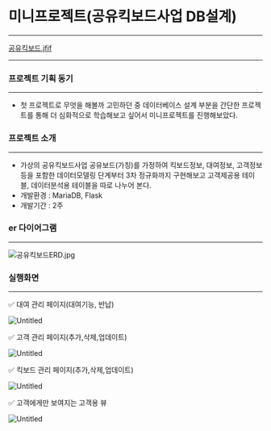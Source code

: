 # 미니프로젝트(공유킥보드사업 DB설계)

---

[공유킥보드.jfif](%E1%84%86%E1%85%B5%E1%84%82%E1%85%B5%E1%84%91%E1%85%B3%E1%84%85%E1%85%A9%E1%84%8C%E1%85%A6%E1%86%A8%E1%84%90%E1%85%B3(%E1%84%80%E1%85%A9%E1%86%BC%E1%84%8B%E1%85%B2%E1%84%8F%E1%85%B5%E1%86%A8%E1%84%87%E1%85%A9%E1%84%83%E1%85%B3%E1%84%89%E1%85%A1%E1%84%8B%E1%85%A5%E1%86%B8%20DB%E1%84%89%E1%85%A5%E1%86%AF%E1%84%80%E1%85%A8)%206ffe73378f90408b9157f16ee4f09131/%25EA%25B3%25B5%25EC%259C%25A0%25ED%2582%25A5%25EB%25B3%25B4%25EB%2593%259C.jfif)

---

### 프로젝트 기획 동기

---

- 첫 프로젝트로 무엇을 해볼까 고민하던 중 데이터베이스 설계 부분을 간단한 프로젝트를 통해 더 심화적으로 학습해보고 싶어서 미니프로젝트를 진행해보았다.

### 프로젝트 소개

---

- 가상의 공유킥보드사업 공유보드(가칭)를 가정하여 킥보드정보, 대여정보, 고객정보 등을 포함한 데이터모델링 단계부터 3차 정규화까지 구현해보고 고객제공용 테이블, 데이터분석용 테이블을 따로 나누어 본다.
- 개발환경 : MariaDB, Flask
- 개발기간 : 2주

### er 다이어그램

---

![공유킥보드ERD.jpg](%E1%84%86%E1%85%B5%E1%84%82%E1%85%B5%E1%84%91%E1%85%B3%E1%84%85%E1%85%A9%E1%84%8C%E1%85%A6%E1%86%A8%E1%84%90%E1%85%B3(%E1%84%80%E1%85%A9%E1%86%BC%E1%84%8B%E1%85%B2%E1%84%8F%E1%85%B5%E1%86%A8%E1%84%87%E1%85%A9%E1%84%83%E1%85%B3%E1%84%89%E1%85%A1%E1%84%8B%E1%85%A5%E1%86%B8%20DB%E1%84%89%E1%85%A5%E1%86%AF%E1%84%80%E1%85%A8)%206ffe73378f90408b9157f16ee4f09131/%25EA%25B3%25B5%25EC%259C%25A0%25ED%2582%25A5%25EB%25B3%25B4%25EB%2593%259CERD.jpg)

### 실행화면

---

✅ 대여 관리 페이지(대여기능, 반납)

![Untitled](%E1%84%86%E1%85%B5%E1%84%82%E1%85%B5%E1%84%91%E1%85%B3%E1%84%85%E1%85%A9%E1%84%8C%E1%85%A6%E1%86%A8%E1%84%90%E1%85%B3(%E1%84%80%E1%85%A9%E1%86%BC%E1%84%8B%E1%85%B2%E1%84%8F%E1%85%B5%E1%86%A8%E1%84%87%E1%85%A9%E1%84%83%E1%85%B3%E1%84%89%E1%85%A1%E1%84%8B%E1%85%A5%E1%86%B8%20DB%E1%84%89%E1%85%A5%E1%86%AF%E1%84%80%E1%85%A8)%206ffe73378f90408b9157f16ee4f09131/Untitled.png)

✅ 고객 관리 페이지(추가,삭제,업데이트)

![Untitled](%E1%84%86%E1%85%B5%E1%84%82%E1%85%B5%E1%84%91%E1%85%B3%E1%84%85%E1%85%A9%E1%84%8C%E1%85%A6%E1%86%A8%E1%84%90%E1%85%B3(%E1%84%80%E1%85%A9%E1%86%BC%E1%84%8B%E1%85%B2%E1%84%8F%E1%85%B5%E1%86%A8%E1%84%87%E1%85%A9%E1%84%83%E1%85%B3%E1%84%89%E1%85%A1%E1%84%8B%E1%85%A5%E1%86%B8%20DB%E1%84%89%E1%85%A5%E1%86%AF%E1%84%80%E1%85%A8)%206ffe73378f90408b9157f16ee4f09131/Untitled%201.png)

✅ 킥보드 관리 페이지(추가,삭제,업데이트)

![Untitled](%E1%84%86%E1%85%B5%E1%84%82%E1%85%B5%E1%84%91%E1%85%B3%E1%84%85%E1%85%A9%E1%84%8C%E1%85%A6%E1%86%A8%E1%84%90%E1%85%B3(%E1%84%80%E1%85%A9%E1%86%BC%E1%84%8B%E1%85%B2%E1%84%8F%E1%85%B5%E1%86%A8%E1%84%87%E1%85%A9%E1%84%83%E1%85%B3%E1%84%89%E1%85%A1%E1%84%8B%E1%85%A5%E1%86%B8%20DB%E1%84%89%E1%85%A5%E1%86%AF%E1%84%80%E1%85%A8)%206ffe73378f90408b9157f16ee4f09131/Untitled%202.png)

✅ 고객에게만 보여지는 고객용 뷰

![Untitled](%E1%84%86%E1%85%B5%E1%84%82%E1%85%B5%E1%84%91%E1%85%B3%E1%84%85%E1%85%A9%E1%84%8C%E1%85%A6%E1%86%A8%E1%84%90%E1%85%B3(%E1%84%80%E1%85%A9%E1%86%BC%E1%84%8B%E1%85%B2%E1%84%8F%E1%85%B5%E1%86%A8%E1%84%87%E1%85%A9%E1%84%83%E1%85%B3%E1%84%89%E1%85%A1%E1%84%8B%E1%85%A5%E1%86%B8%20DB%E1%84%89%E1%85%A5%E1%86%AF%E1%84%80%E1%85%A8)%206ffe73378f90408b9157f16ee4f09131/Untitled%203.png)